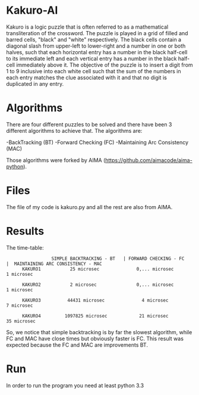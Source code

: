 # Kakuro-AI

Kakuro is a logic puzzle that is often referred to as a mathematical transliteration of the crossword. The puzzle is played in a grid of filled and barred cells, "black" and "white" respectively. The black cells contain a diagonal slash from upper-left to lower-right and a number in one or both halves, such that each horizontal entry has a number in the black half-cell to its immediate left and each vertical entry has a number in the black half-cell immediately above it. The objective of the puzzle is to insert a digit from 1 to 9 inclusive into each white cell such that the sum of the numbers in each entry matches the clue associated with it and that no digit is duplicated in any entry.

# Algorithms

There are four different puzzles to be solved and there have been 3 different algorithms to achieve that.
The algorithms are:

-BackTracking (BT)
-Forward Checking (FC)
-Maintaining Arc Consistency (MAC)

Those algorithms were forked by AIMA (https://github.com/aimacode/aima-python).

# Files

The file of my code is kakuro.py and all the rest are also from AIMA.

# Results

The time-table: 


                     SIMPLE BACKTRACKING - BT   | FORWARD CHECKING - FC   |  MAINTAINING ARC CONSISTENCY - MAC 
          KAKURO1           25 microsec              0,... microsec                     1 microsec

          KAKURO2           2 microsec               0,... microsec                     1 microsec

          KAKURO3          44431 microsec              4 microsec                       7 microsec

          KAKURO4         1097825 microsec            21 microsec                       35 microsec

So, we notice that simple backtracking is by far the slowest algorithm, while FC and MAC have close times but obviously faster is FC. This result was expected because the FC and MAC are improvements  BT. 
# Run

In order to run the program you need at least python 3.3
